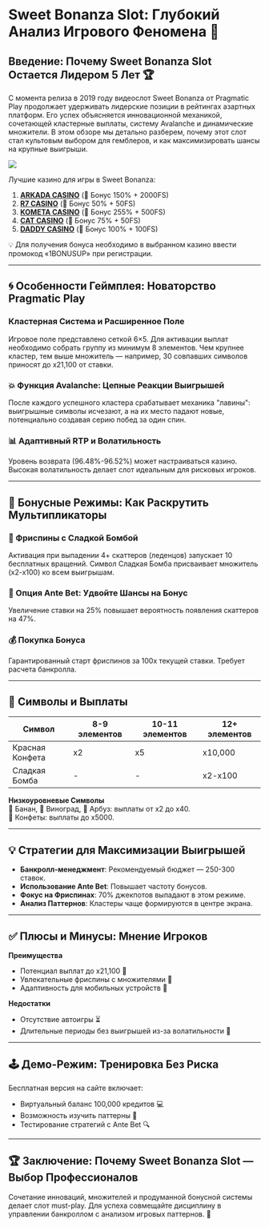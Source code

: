 # Sweet Bonanza Slot: Глубокий Анализ Игрового Феномена 🎰

## Введение: Почему Sweet Bonanza Slot Остается Лидером 5 Лет 🏆
С момента релиза в 2019 году видеослот Sweet Bonanza от Pragmatic Play продолжает удерживать лидерские позиции в рейтингах азартных платформ. Его успех объясняется инновационной механикой, сочетающей кластерные выплаты, систему Avalanche и динамические множители. В этом обзоре мы детально разберем, почему этот слот стал культовым выбором для гемблеров, и как максимизировать шансы на крупные выигрыши.

[![](https://i.ibb.co/ZzLZ50qX/sweet-bonanza-tile.jpg)](https://clck.ru/3Hr27o)

Лучшие казино для игры в Sweet Bonanza:

1. **[ARKADA CASINO](https://clck.ru/3Hr27o "ARKADA CASINO")** (🎁 Бонус 150% + 2000FS)
2. **[R7 CASINO](https://clck.ru/3HsT58 "R7 CASINO")** (🎁 Бонус 50% + 50FS)
3. **[KOMETA CASINO](https://clck.ru/3HsSpx "KOMETA CASINO")** (🎁 Бонус 255% + 500FS)
4. **[CAT CASINO](https://clck.ru/3HsTGi "CAT CASINO")** (🎁 Бонус 75% + 50FS)
5. **[DADDY CASINO](https://clck.ru/3HsTSj "DADDY CASINO")** (🎁 Бонус 100% + 100FS)

💡 Для получения бонуса необходимо в выбранном казино ввести промокод «1BONUSUP» при регистрации.

---

## 🌀 Особенности Геймплея: Новаторство Pragmatic Play

### Кластерная Система и Расширенное Поле
Игровое поле представлено сеткой 6×5. Для активации выплат необходимо собрать группу из минимум 8 элементов. Чем крупнее кластер, тем выше множитель — например, 30 совпавших символов приносят до х21,100 от ставки.

### 💥 Функция Avalanche: Цепные Реакции Выигрышей
После каждого успешного кластера срабатывает механика "лавины": выигрышные символы исчезают, а на их место падают новые, потенциально создавая серию побед за один спин.

### 📊 Адаптивный RTP и Волатильность
Уровень возврата (96.48%-96.52%) может настраиваться казино. Высокая волатильность делает слот идеальным для рисковых игроков.

---

## 🎁 Бонусные Режимы: Как Раскрутить Мультипликаторы

### 🍬 Фриспины с Сладкой Бомбой
Активация при выпадении 4+ скаттеров (леденцов) запускает 10 бесплатных вращений. Символ Сладкая Бомба присваивает множитель (х2-х100) ко всем выигрышам.

### 🔄 Опция Ante Bet: Удвойте Шансы на Бонус
Увеличение ставки на 25% повышает вероятность появления скаттеров на 47%.

### 💰 Покупка Бонуса
Гарантированный старт фриспинов за 100х текущей ставки. Требует расчета банкролла.

---

## 🍌 Символы и Выплаты

| Символ          | 8-9 элементов | 10-11 элементов | 12+ элементов  |
|-----------------|---------------|-----------------|----------------|
| Красная Конфета | x2            | x5              | x10,000        |
| Сладкая Бомба   | -             | -               | x2-x100        |

**Низкоуровневые Символы**  
🍌 Банан, 🍇 Виноград, 🍉 Арбуз: выплаты от х2 до х40.  
🍬 Конфеты: выплаты до х5000.

---

## 💡 Стратегии для Максимизации Выигрышей
- **Банкролл-менеджмент**: Рекомендуемый бюджет — 250-300 ставок.
- **Использование Ante Bet**: Повышает частоту бонусов.
- **Фокус на Фриспинах**: 70% джекпотов выпадают в этом режиме.
- **Анализ Паттернов**: Кластеры чаще формируются в центре экрана.

---

## ✅ Плюсы и Минусы: Мнение Игроков
**Преимущества**  
- Потенциал выплат до х21,100 🚀  
- Увлекательные фриспины с множителями 🎉  
- Адаптивность для мобильных устройств 📱  

**Недостатки**  
- Отсутствие автоигры ⏳  
- Длительные периоды без выигрышей из-за волатильности 💸

---

## 🕹️ Демо-Режим: Тренировка Без Риска
Бесплатная версия на сайте включает:  
- Виртуальный баланс 100,000 кредитов 💻  
- Возможность изучить паттерны 🧩  
- Тестирование стратегий с Ante Bet 🔍

---

## 🏆 Заключение: Почему Sweet Bonanza Slot — Выбор Профессионалов
Сочетание инноваций, множителей и продуманной бонусной системы делает слот must-play. Для успеха совмещайте дисциплину в управлении банкроллом с анализом игровых паттернов. 🎯
